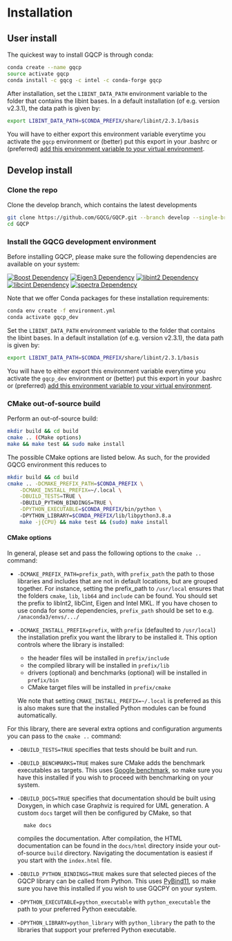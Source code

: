 # Installation

## User install

The quickest way to install GQCP is through conda:

```bash
conda create --name gqcp
source activate gqcp
conda install -c gqcg -c intel -c conda-forge gqcp
```

After installation, set the `LIBINT_DATA_PATH` environment variable to the folder that contains the libint bases. In a default installation (of e.g. version v2.3.1), the data path is given by:

```bash
export LIBINT_DATA_PATH=$CONDA_PREFIX/share/libint/2.3.1/basis
```

You will have to either export this environment variable everytime you activate the `gqcp` environment or (better) put this export in your .bashrc or (preferred) [add this environment variable to your virtual environment](https://docs.conda.io/projects/conda/en/latest/user-guide/tasks/manage-environments.html#saving-environment-variables).

## Develop install

###  Clone the repo

Clone the develop branch, which contains the latest developments

```bash
git clone https://github.com/GQCG/GQCP.git --branch develop --single-branch --recurse-submodules
cd GQCP
```

### Install the GQCG development environment

Before installing GQCP, please make sure the following dependencies are available on your system:

[![Boost Dependency](https://img.shields.io/badge/Boost-<=1.69-000000.svg)](http://www.boost.org)
[![Eigen3 Dependency](https://img.shields.io/badge/Eigen-3.3.4+-000000.svg)](http://eigen.tuxfamily.org/index.php?title=Main_Page)
[![libint2 Dependency](https://img.shields.io/badge/libint-2.3.1+-000000.svg)](https://github.com/evaleev/libint)
[![libcint Dependency](https://img.shields.io/badge/gqcg_libcint-develop-000000.svg)](https://github.com/GQCG/libcint/tree/develop)
[![spectra Dependency](https://img.shields.io/badge/gqcg_spectra-master-000000.svg)](https://github.com/GQCG/spectra/tree/master)

Note that we offer Conda packages for these installation requirements:

```bash
conda env create -f environment.yml
conda activate gqcp_dev
```

Set the `LIBINT_DATA_PATH` environment variable to the folder that contains the libint bases. In a default installation (of e.g. version v2.3.1), the data path is given by:

```bash
export LIBINT_DATA_PATH=$CONDA_PREFIX/share/libint/2.3.1/basis
```

You will have to either export this environment variable everytime you activate the `gqcp_dev` environment or (better) put this export in your .bashrc or (preferred) [add this environment variable to your virtual environment](https://docs.conda.io/projects/conda/en/latest/user-guide/tasks/manage-environments.html#saving-environment-variables).

### CMake out-of-source build

Perform an out-of-source build:

```bash
mkdir build && cd build
cmake .. (CMake options)
make && make test && sudo make install
```

The possible CMake options are listed below. As such, for the provided GQCG environment this reduces to

```bash
mkdir build && cd build
cmake .. -DCMAKE_PREFIX_PATH=$CONDA_PREFIX \
    -DCMAKE_INSTALL_PREFIX=~/.local \
    -DBUILD_TESTS=TRUE \ 
    -DBUILD_PYTHON_BINDINGS=TRUE \
    -DPYTHON_EXECUTABLE=$CONDA_PREFIX/bin/python \ 
    -DPYTHON_LIBRARY=$CONDA_PREFIX/lib/libpython3.8.a
    make -j{CPU} && make test && (sudo) make install
```

#### CMake options

In general, please set and pass the following options to the `cmake ..` command:

* `-DCMAKE_PREFIX_PATH=prefix_path`, with `prefix_path` the path to those libraries and includes that are not in default locations, but are grouped together.
   For instance, setting the prefix_path to `/usr/local` ensures that the folders `cmake`, `lib`, `lib64` and `include` can be found.
   You should set the prefix to libInt2, libCint, Eigen and Intel MKL.
   If you have chosen to use conda for some dependencies, `prefix_path` should be set to e.g. `/anaconda3/envs/.../`

* `-DCMAKE_INSTALL_PREFIX=prefix`, with `prefix` (defaulted to `/usr/local`) the installation prefix you want the library to be installed it. This option controls where the library is installed:
    * the header files will be installed in `prefix/include`
    * the compiled library will be installed in `prefix/lib`
    * drivers (optional) and benchmarks (optional) will be installed in `prefix/bin`
    * CMake target files will be installed in `prefix/cmake`

    We note that setting `CMAKE_INSTALL_PREFIX=~/.local` is preferred as this is also makes sure that the installed Python modules can be found automatically.


For this library, there are several extra options and configuration arguments you can pass to the `cmake ..` command:

* `-DBUILD_TESTS=TRUE` specifies that tests should be built and run.

* `-DBUILD_BENCHMARKS=TRUE` makes sure CMake adds the benchmark executables as targets. This uses [Google benchmark](https://github.com/google/benchmark), so make sure you have this installed if you wish to proceed with benchmarking on your system.

* `-DBUILD_DOCS=TRUE` specifies that documentation should be built using Doxygen, in which case Graphviz is required for UML generation. A custom `docs` target will then be configured by CMake, so that

        make docs

    compiles the documentation. After compilation, the HTML documentation can be found in the `docs/html` directory inside your out-of-source `build` directory. Navigating the documentation is easiest if you start with the `index.html` file.

* `-DBUILD_PYTHON_BINDINGS=TRUE` makes sure that selected pieces of the GQCP library can be called from Python. This uses [PyBind11](https://github.com/pybind/pybind11), so make sure you have this installed if you wish to use GQCPY on your system.

* `-DPYTHON_EXECUTABLE=python_executable` with `python_executable` the path to your preferred Python executable.

* `-DPYTHON_LIBRARY=python_library` with `python_library` the path to the libraries that support your preferred Python executable.
